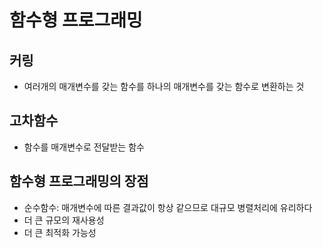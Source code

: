 # 함수형 프로그래밍

## 커링

- 여러개의 매개변수를 갖는 함수를 하나의 매개변수를 갖는 함수로 변환하는 것

## 고차함수

- 함수를 매개변수로 전달받는 함수

## 함수형 프로그래밍의 장점

- 순수함수: 매개변수에 따른 결과값이 항상 같으므로 대규모 병렬처리에 유리하다
- 더 큰 규모의 재사용성
- 더 큰 최적화 가능성
